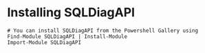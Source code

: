 # Installing SQLDiagAPI

    # You can install SQLDiagAPI from the Powershell Gallery using
    Find-Module SQLDiagAPI | Install-Module
    Import-Module SQLDiagAPI
